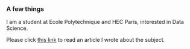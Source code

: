 ### A few things

I am a student at Ecole Polytechnique and HEC Paris, interested in Data Science. <br/>

Please click [this link](https://medium.com/analytics-vidhya/mathematics-behind-roc-auc-interpretation-e4e6f202a015) to read an article I wrote about the subject. 


